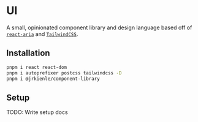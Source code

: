# UI

A small, opinionated component library and design language based off of
[`react-aria`](https://react-spectrum.adobe.com/react-aria/) and
[`TailwindCSS`](https://tailwindcss.com/).

## Installation

```bash
pnpm i react react-dom
pnpm i autoprefixer postcss tailwindcss -D
pnpm i @jrkienle/component-library
```

## Setup

TODO: Write setup docs
